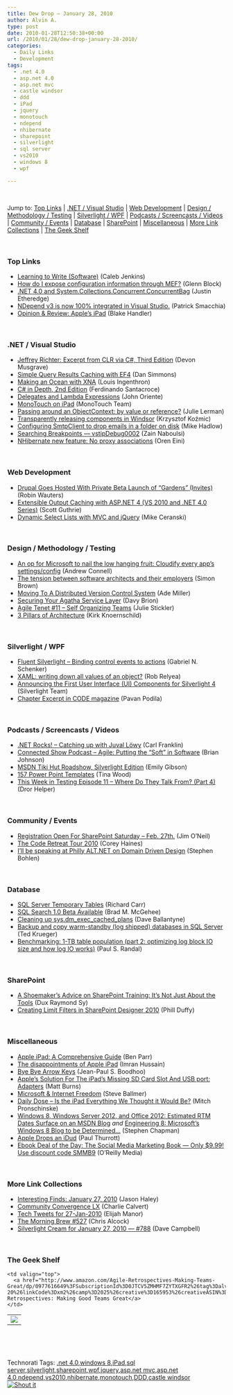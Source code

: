 ```yaml
---
title: Dew Drop – January 28, 2010
author: Alvin A.
type: post
date: 2010-01-28T12:50:38+00:00
url: /2010/01/28/dew-drop-january-28-2010/
categories:
  - Daily Links
  - Development
tags:
  - .net 4.0
  - asp.net 4.0
  - asp.net mvc
  - castle windsor
  - ddd
  - iPad
  - jquery
  - monotouch
  - ndepend
  - nhibernate
  - sharepoint
  - silverlight
  - sql server
  - vs2010
  - windows 8
  - wpf

---
```

&#160;

Jump to: [Top Links][1] | [.NET / Visual Studio][2] | [Web Development][3] | [Design / Methodology / Testing][4] | [Silverlight / WPF][5] | [Podcasts / Screencasts / Videos][6] | [Community / Events][7] | [Database][8] | [SharePoint][9] | [Miscellaneous][10] | [More Link Collections][11] | [The Geek Shelf][12] 

&#160;

### <a name="top"></a>Top Links

  * [Learning to Write (Software)][13] (Caleb Jenkins)
  * [How do I expose configuration information through MEF?][14] (Glenn Block)
  * [.NET 4.0 and System.Collections.Concurrent.ConcurrentBag][15] (Justin Etheredge)
  * [NDepend v3 is now 100% integrated in Visual Studio.][16] (Patrick Smacchia)
  * [Opinion & Review: Apple&#8217;s iPad][17] (Blake Handler)

&#160;

### <a name="dotnet"></a>.NET / Visual Studio

  * [Jeffrey Richter: Excerpt from CLR via C#, Third Edition][18] (Devon Musgrave)
  * [Simple Query Results Caching with EF4][19] (Dan Simmons)
  * [Making an Ocean with XNA][20] (Louis Ingenthron)
  * [C# in Depth, 2nd Edition][21] (Ferdinando Santacroce)
  * [Delegates and Lambda Expressions][22] (John Oriente)
  * [MonoTouch on iPad][23] (MonoTouch Team)
  * [Passing around an ObjectContext: by value or reference?][24] (Julie Lerman)
  * [Transparently releasing components in Windsor][25] (Krzysztof Koźmic)
  * [Configuring SmtpClient to drop emails in a folder on disk][26] (Mike Hadlow)
  * [Searching Breakpoints &#8212; vstipDebug0002][27] (Zain Naboulsi)
  * [NHibernate new feature: No proxy associations][28] (Oren Eini)

&#160;

### <a name="web"></a>Web Development

  * [Drupal Goes Hosted With Private Beta Launch of “Gardens” (Invites)][29] (Robin Wauters)
  * [Extensible Output Caching with ASP.NET 4 (VS 2010 and .NET 4.0 Series)][30] (Scott Guthrie)
  * [Dynamic Select Lists with MVC and jQuery][31] (Mike Ceranski)

&#160;

### <a name="design"></a>Design / Methodology / Testing

  * [An op for Microsoft to nail the low hanging fruit: Cloudify every app’s settings/config][32] (Andrew Connell)
  * [The tension between software architects and their employers][33] (Simon Brown)
  * [Moving To A Distributed Version Control System][34] (Ade Miller)
  * [Securing Your Agatha Service Layer][35] (Davy Brion)
  * [Agile Tenet #11 – Self Organizing Teams][36] (Julie Stickler)
  * [3 Pillars of Architecture][37] (Kirk Knoernschild)

&#160;

### <a name="silverlight"></a>Silverlight / WPF

  * [Fluent Silverlight – Binding control events to actions][38] (Gabriel N. Schenker)
  * [XAML: writing down all values of an object?][39] (Rob Relyea)
  * [Announcing the First User Interface (UI) Components for Silverlight 4][40] (Silverlight Team)
  * [Chapter Excerpt in CODE magazine][41] (Pavan Podila)

&#160;

### <a name="podcasts"></a>Podcasts / Screencasts / Videos

  * [.NET Rocks! &#8211; Catching up with Juval Löwy][42] (Carl Franklin)
  * [Connected Show Podcast &#8211; Agile: Putting the “Soft” in Software][43] (Brian Johnson)
  * [MSDN Tiki Hut Roadshow, Silverlight Edition][44] (Emily Gibson)
  * [157 Power Point Templates][45] (Tina Wood)
  * [This Week in Testing Episode 11 &#8211; Where Do They Talk From? (Part 4)][46] (Dror Helper)

&#160;

### <a name="events"></a>Community / Events

  * [Registration Open For SharePoint Saturday – Feb. 27th.][47] (Jim O’Neil)
  * [The Code Retreat Tour 2010][48] (Corey Haines)
  * [I’ll be speaking at Philly ALT.NET on Domain Driven Design][49] (Stephen Bohlen)

&#160;

### <a name="db"></a>Database

  * [SQL Server Temporary Tables][50] (Richard Carr)
  * [SQL Search 1.0 Beta Available][51] (Brad M. McGehee)
  * [Cleaning up sys.dm\_exec\_cached_plans][52] (Dave Ballantyne)
  * [Backup and copy warm-standby (log shipped) databases in SQL Server][53] (Ted Krueger)
  * [Benchmarking: 1-TB table population (part 2: optimizing log block IO size and how log IO works)][54] (Paul S. Randal)

&#160;

### <a name="sp"></a>SharePoint

  * [A Shoemaker&#8217;s Advice on SharePoint Training: It&#8217;s Not Just About the Tools][55] (Dux Raymond Sy)
  * [Creating Limit Filters in SharePoint Designer 2010][56] (Phill Duffy)

&#160;

### <a name="misc"></a>Miscellaneous

  * [Apple iPad: A Comprehensive Guide][57] (Ben Parr)
  * [The disappointments of Apple iPad][58] (Imran Hussain)
  * [Bye Bye Arrow Keys][59] (Jean-Paul S. Boodhoo)
  * [Apple’s Solution For The iPad’s Missing SD Card Slot And USB port: Adapters][60] (Matt Burns)
  * [Microsoft & Internet Freedom][61] (Steve Ballmer)
  * [Daily Dose &#8211; Is the iPad Everything We Thought it Would Be?][62] (Mitch Pronschinske)
  * [Windows 8, Windows Server 2012, and Office 2012: Estimated RTM Dates Surface on an MSDN Blog][63] _and_&#160;[Engineering 8: Microsoft’s Windows 8 Blog to be Determined…][64] (Stephen Chapman)
  * [Apple Drops an iDud][65] (Paul Thurrott)
  * [Ebook Deal of the Day: The Social Media Marketing Book &#8212; Only $9.99! Use discount code SMMB9][66] (O&#8217;Reilly Media)

&#160;

### <a name="links"></a>More Link Collections

  * [Interesting Finds: January 27, 2010][67] (Jason Haley)
  * [Community Convergence LX][68] (Charlie Calvert)
  * [Tech Tweets for 27-Jan-2010][69] (Elijah Manor)
  * [The Morning Brew #527][70] (Chris Alcock)
  * [Silverlight Cream for January 27, 2010 &#8212; #788][71] (Dave Campbell)

&#160;

### <a name="shelf"></a>The Geek Shelf

<table border="0" cellspacing="0" cellpadding="0">
  <tr>
    <td>
      <img data-recalc-dims="1" decoding="async" src="https://i0.wp.com/ecx.images-amazon.com/images/I/41UaBBxd3yL._SL160_.jpg?w=660" />
    </td>
    
    <td valign="top">
      <a href="http://www.amazon.com/Agile-Retrospectives-Making-Teams-Great/dp/0977616649%3FSubscriptionId%3D0JTCV5ZMHMF7ZYTXGFR2%26tag%3Dalvinashcraft-20%26linkCode%3Dxm2%26camp%3D2025%26creative%3D165953%26creativeASIN%3D0977616649">Agile Retrospectives: Making Good Teams Great</a>
    </td>
  </tr>
</table>

&#160;

<div style="padding-bottom: 0px; margin: 0px; padding-left: 0px; padding-right: 0px; display: inline; float: none; padding-top: 0px" id="scid:C16BAC14-9A3D-4c50-9394-FBFEF7A93539:438a2b32-592e-40c4-9af9-9adf19e5f158" class="wlWriterSmartContent">
  <!--dotnetkickit-->
</div>

&#160;

<div style="padding-bottom: 0px; margin: 0px; padding-left: 0px; padding-right: 0px; display: inline; float: none; padding-top: 0px" id="scid:0767317B-992E-4b12-91E0-4F059A8CECA8:d6b60641-39cf-489c-934a-62ca9a36e9a1" class="wlWriterSmartContent">
  Technorati Tags: <a href="http://technorati.com/tags/.net+4.0" rel="tag">.net 4.0</a>,<a href="http://technorati.com/tags/windows+8" rel="tag">windows 8</a>,<a href="http://technorati.com/tags/iPad" rel="tag">iPad</a>,<a href="http://technorati.com/tags/sql+server" rel="tag">sql server</a>,<a href="http://technorati.com/tags/silverlight" rel="tag">silverlight</a>,<a href="http://technorati.com/tags/sharepoint" rel="tag">sharepoint</a>,<a href="http://technorati.com/tags/wpf" rel="tag">wpf</a>,<a href="http://technorati.com/tags/jquery" rel="tag">jquery</a>,<a href="http://technorati.com/tags/asp.net+mvc" rel="tag">asp.net mvc</a>,<a href="http://technorati.com/tags/asp.net+4.0" rel="tag">asp.net 4.0</a>,<a href="http://technorati.com/tags/ndepend" rel="tag">ndepend</a>,<a href="http://technorati.com/tags/vs2010" rel="tag">vs2010</a>,<a href="http://technorati.com/tags/nhibernate" rel="tag">nhibernate</a>,<a href="http://technorati.com/tags/monotouch" rel="tag">monotouch</a>,<a href="http://technorati.com/tags/DDD" rel="tag">DDD</a>,<a href="http://technorati.com/tags/castle+windsor" rel="tag">castle windsor</a>
</div>

<div class="wlWriterHeaderFooter" style="margin:0px; padding:0px 0px 0px 0px;">
  <div class="shoutIt">
    <a rev="vote-for" href="http://dotnetshoutout.com/Submit?url=http%3a%2f%2fwww.alvinashcraft.com%2f2010%2f01%2f28%2fdew-drop-january-28-2010%2f&title=Dew+Drop+-+January+28%2c+2010"><img decoding="async" alt="Shout it" src="http://dotnetshoutout.com/image.axd?url=https://morningdew-bpc6g3a0fgaxdxcu.eastus2-01.azurewebsites.net/2010/01/28/dew-drop-january-28-2010/" style="border:0px" /></a>
  </div>
</div>

 [1]: https://morningdew-bpc6g3a0fgaxdxcu.eastus2-01.azurewebsites.net/#top
 [2]: https://morningdew-bpc6g3a0fgaxdxcu.eastus2-01.azurewebsites.net/#dotnet
 [3]: https://morningdew-bpc6g3a0fgaxdxcu.eastus2-01.azurewebsites.net/#web
 [4]: https://morningdew-bpc6g3a0fgaxdxcu.eastus2-01.azurewebsites.net/#design
 [5]: https://morningdew-bpc6g3a0fgaxdxcu.eastus2-01.azurewebsites.net/#silverlight
 [6]: https://morningdew-bpc6g3a0fgaxdxcu.eastus2-01.azurewebsites.net/#podcasts
 [7]: https://morningdew-bpc6g3a0fgaxdxcu.eastus2-01.azurewebsites.net/#events
 [8]: https://morningdew-bpc6g3a0fgaxdxcu.eastus2-01.azurewebsites.net/#db
 [9]: https://morningdew-bpc6g3a0fgaxdxcu.eastus2-01.azurewebsites.net/#sp
 [10]: https://morningdew-bpc6g3a0fgaxdxcu.eastus2-01.azurewebsites.net/#misc
 [11]: https://morningdew-bpc6g3a0fgaxdxcu.eastus2-01.azurewebsites.net/#links
 [12]: https://morningdew-bpc6g3a0fgaxdxcu.eastus2-01.azurewebsites.net/#shelf
 [13]: http://feeds.dzone.com/~r/zones/dotnet/~3/Zn-Trwohktk/learning-write-software
 [14]: http://codebetter.com/blogs/glenn.block/archive/2010/01/27/how-do-i-expose-configuration-information-through-mef.aspx
 [15]: http://www.codethinked.com/post.aspx?id=6ff6b86f-ce16-4c0a-a4e0-231be889143d
 [16]: http://codebetter.com/blogs/patricksmacchia/archive/2010/01/28/ndepend-v3-is-now-100-integrated-in-visual-studio.aspx
 [17]: http://bhandler.spaces.live.com/Blog/cns!70F64BC910C9F7F3!7749.entry
 [18]: http://blogs.msdn.com/microsoft_press/archive/2010/01/27/jeffrey-richter-excerpt-from-clr-via-c-third-edition.aspx
 [19]: http://blogs.msdn.com/dsimmons/archive/2010/01/28/simple-query-results-caching-with-ef4.aspx
 [20]: http://blogs.msdn.com/coding4fun/archive/2010/01/27/9954238.aspx
 [21]: http://feeds.dzone.com/~r/zones/dotnet/~3/nwprWVNhJn0/c-depth-2nd-edition
 [22]: http://feedproxy.google.com/~r/RdaArchitectureEvangelistTeamBlog/~3/XciEgCQyw5A/delegates-and-lambda-expressions_27.html
 [23]: http://www.mono-project.com/newstouch/archive/2010/Jan-27.html
 [24]: http://thedatafarm.com/blog/data-access/passing-around-an-objectcontext-by-value-or-reference/
 [25]: http://feedproxy.google.com/~r/Devlicious/~3/E731vfimEPY/transparently-releasing-components-in-windsor.aspx
 [26]: http://feedproxy.google.com/~r/CodeRant/~3/xx-wL4rLLEk/configuring-smtpclient-to-drop-emails.html
 [27]: http://feedproxy.google.com/~r/zainnab/~3/uG-aYwgm_qw/searching-breakpoints-vstipdebug0002.aspx
 [28]: http://feedproxy.google.com/~r/AyendeRahien/~3/BHSRGxIGGyo/nhibernate-new-feature-no-proxy-associations.aspx
 [29]: http://feedproxy.google.com/~r/Techcrunch/~3/alYAnj05ZSk/
 [30]: http://weblogs.asp.net/scottgu/archive/2010/01/27/extensible-output-caching-with-asp-net-4-vs-2010-and-net-4-0-series.aspx
 [31]: http://feedproxy.google.com/~r/codecapers/~3/F1DSHmLtTnA/post.aspx
 [32]: http://feedproxy.google.com/~r/AndrewConnell/~3/IkHswBFftAc/an-op-for-microsoft-to-nail-the-low-hanging-fruit.aspx
 [33]: http://www.codingthearchitecture.com/2010/01/27/the_tension_between_software_architects_and_their_employers.html
 [34]: http://www.ademiller.com/blogs/tech/2010/01/moving-to-a-distributed-version-control-system/?&owa_from=feed&owa_sid=
 [35]: http://feedproxy.google.com/~r/davybrion/~3/9YQkRV6Nlo8/
 [36]: http://heratech.wordpress.com/2010/01/27/agile-tenet-11-%e2%80%93-self-organizing-teams/
 [37]: http://techdistrict.kirkk.com/2010/01/27/3-pillars-of-architecture/
 [38]: http://feedproxy.google.com/~r/LosTechies/~3/8yMJXa3CF2w/fluent-silverlight-binding-control-events-to-actions.aspx
 [39]: http://blogs.windowsclient.net/rob_relyea/archive/2010/01/27/xaml-writing-down-all-values-of-an-object.aspx
 [40]: http://team.silverlight.net/product-technology-deep-dive/announcing-the-first-user-interface-ui-components-for-silverlight-4/
 [41]: http://feedproxy.google.com/~r/Pixel-In-Gene/~3/qXnIElQE22Y/
 [42]: http://www.dotnetrocks.com/default.aspx?ShowNum=520
 [43]: http://channel9.msdn.com/posts/dpeeast/Connected-Show-Podcast-Agile-Putting-the-Soft-in-Software/
 [44]: http://channel9.msdn.com/posts/egibson/MSDN-Tiki-Hut-Roadshow-Silverlight-Edition/
 [45]: http://channel9.msdn.com/shows/TheOfficeBlog/157-Power-Point-Templates/
 [46]: http://site.typemock.com/this-week-in-test/2010/1/28/episode-11-where-do-they-talk-from-part-4.html
 [47]: http://blogs.msdn.com/jimoneil/archive/2010/01/27/registration-open-for-sharepoint-saturday-feb-27th.aspx
 [48]: http://programmingtour.blogspot.com/2010/01/code-retreat-tour-2010.html
 [49]: http://feedproxy.google.com/~r/unhandled-exceptions/~3/vEDmeqRjsOs/
 [50]: http://feedproxy.google.com/~r/BlackwaspLatestAdditions/~3/lpS-C34X6AI/SQLTemporaryTables.aspx
 [51]: http://www.sqlservercentral.com/blogs/aloha_dba/archive/2010/01/28/sql-search-1.0-beta-available.aspx
 [52]: http://sqlblogcasts.com/blogs/sqlandthelike/archive/2010/01/27/cleaning-up-sys-dm-exec-cached-plans.aspx
 [53]: http://blogs.lessthandot.com/index.php/DataMgmt/DBAdmin/MSSQLServerAdmin/backup-and-copy-warm-standby-log-shipped
 [54]: http://feedproxy.google.com/~r/PaulSRandal/~3/FAP0XwEkE4Y/post.aspx
 [55]: http://feedproxy.google.com/~r/Meetdux/~3/murEn5AuzgI/a-shoemakers-advice-on-sharepoint-training-its-not-just-about-the-tools.aspx
 [56]: http://lightningtools.com/blog/archive/2010/01/28/creating-limit-filters-in-sharepoint-designer-2010.aspx
 [57]: http://mashable.com/2010/01/27/ipad/
 [58]: http://feedproxy.google.com/~r/Ithinkdiff/~3/dS0tIMqhM7c/
 [59]: http://feedproxy.google.com/~r/JPBoodhoo/~3/xmmasQSrIF8/ByeByeArrowKeys.aspx
 [60]: http://feedproxy.google.com/~r/Techcrunch/~3/6mx4fGg5ui8/
 [61]: http://blogs.technet.com/microsoft_blog/archive/2010/01/27/microsoft-internet-freedom.aspx
 [62]: http://feeds.dzone.com/~r/zones/dotnet/~3/c7o--XnQmLQ/dzone-daily-dose-128
 [63]: http://feedproxy.google.com/~r/msftkitchenfeed/~3/6RcyVSY38XI/windows-8-rtm-july-1-2011.html
 [64]: http://feedproxy.google.com/~r/msftkitchenfeed/~3/KaOHy4yHmTk/engineering-8-microsofts-windows-8-blog-to-be-determined.html
 [65]: http://community.winsupersite.com/blogs/paul/archive/2010/01/27/apple-drops-an-idud.aspx
 [66]: http://feeds.oreilly.com/~r/oreilly/news/~3/BuEIpxnVrRo/
 [67]: http://jasonhaley.com/blog/post.aspx?id=a441e034-c2d8-4862-aef3-211d8e4c16ff
 [68]: http://blogs.msdn.com/charlie/archive/2010/01/27/community-convergence-lx.aspx
 [69]: http://elijahmanor.com/webdevdotnet/post.aspx?id=3577c40a-c722-4976-9800-82c0d3f7eb16
 [70]: http://feedproxy.google.com/~r/ReflectivePerspective/~3/MA04jGqRYxU/
 [71]: http://geekswithblogs.net/WynApseTechnicalMusings/archive/2010/01/27/137660.aspx